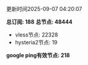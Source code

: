 更新时间2025-09-07 04:20:07

**总订阅: 188**
**总节点: 48444**
- vless节点: 22328
- hysteria2节点: 19

**google ping有效节点: 218**
